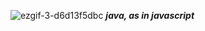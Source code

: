 <!--START_SECTION:waka-->
<!--END_SECTION:waka-->

![ezgif-3-d6d13f5dbc](https://github.com/user-attachments/assets/ac7506c5-5628-4ea1-99f7-2d27a955df07)
***java, as in javascript***
